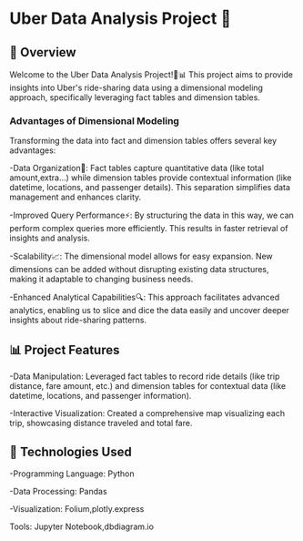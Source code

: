 # Uber Data Analysis Project 🚖
## 🚀 Overview
Welcome to the Uber Data Analysis Project!🚖📊 This project aims to provide insights into Uber's ride-sharing data using a dimensional modeling approach, specifically leveraging fact tables and dimension tables.
### Advantages of Dimensional Modeling

Transforming the data into fact and dimension tables offers several key advantages:

-Data Organization📂: Fact tables capture quantitative data (like total amount,extra...) while dimension tables provide contextual information (like datetime, locations, and passenger details). This separation simplifies data management and enhances clarity.

-Improved Query Performance⚡: By structuring the data in this way, we can perform complex queries more efficiently. This results in faster retrieval of insights and analysis.

-Scalability📈: The dimensional model allows for easy expansion. New dimensions can be added without disrupting existing data structures, making it adaptable to changing business needs.

-Enhanced Analytical Capabilities🔍: This approach facilitates advanced analytics, enabling us to slice and dice the data easily and uncover deeper insights about ride-sharing patterns.

## 📊 Project Features
-Data Manipulation: Leveraged fact tables to record ride details (like trip distance, fare amount, etc.) and dimension tables for contextual data (like datetime, locations, and passenger information).


-Interactive Visualization: Created a comprehensive map visualizing each trip, showcasing distance traveled and total fare.

## 🔧 Technologies Used
-Programming Language: Python

-Data Processing: Pandas

-Visualization: Folium,plotly.express

Tools: Jupyter Notebook,dbdiagram.io




